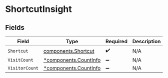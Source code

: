 # ShortcutInsight


## Fields

| Field                                                         | Type                                                          | Required                                                      | Description                                                   |
| ------------------------------------------------------------- | ------------------------------------------------------------- | ------------------------------------------------------------- | ------------------------------------------------------------- |
| `Shortcut`                                                    | [components.Shortcut](../../models/components/shortcut.md)    | :heavy_check_mark:                                            | N/A                                                           |
| `VisitCount`                                                  | [*components.CountInfo](../../models/components/countinfo.md) | :heavy_minus_sign:                                            | N/A                                                           |
| `VisitorCount`                                                | [*components.CountInfo](../../models/components/countinfo.md) | :heavy_minus_sign:                                            | N/A                                                           |